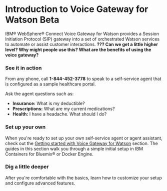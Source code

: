 # Introduction to Voice Gateway for Watson Beta

IBM&reg; WebSphere&reg; Connect Voice Gateway for Watson provides a Session Initiation Protocol (SIP) gateway into a set of orchestrated Watson services to automate or assist customer interactions.
**??? Can we get a little higher level? Why might people use this? What are the benefits of using the voice gateway?**

### See it in action

From any phone, call **1-844-452-3778** to speak to a self-service agent that is configured as a sample healthcare portal.

Ask the agent questions such as:
* **Insurance:** What is my deductible?
* **Prescriptions:** What are my current medications?
* **Health:** I have a headache. What should I do?

### Set up your own

When you're ready to set up your own self-service agent or agent assistant, check out the [Getting started with Voice Gateway for Watson](gettingstarted.md) section. The guides in this section walk you through a simple initial setup in IBM Containers for Bluemix&reg; or Docker Engine.

### Dig a little deeper

After you're comfortable with the basics, learn how to customize your setup and configure advanced features.
